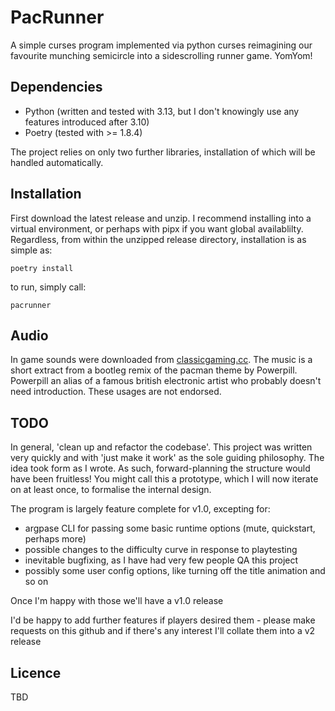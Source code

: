 # PacRunner

A simple curses program implemented via python curses reimagining our favourite munching semicircle into a sidescrolling runner game. YomYom!

## Dependencies

- Python (written and tested with 3.13, but I don't knowingly use any features introduced after 3.10)
- Poetry (tested with >= 1.8.4)

The project relies on only two further libraries, installation of which will be handled automatically.

## Installation

First download the latest release and unzip. I recommend installing into a virtual environment, or perhaps with pipx if you want global availablilty. Regardless, from within the unzipped release directory, installation is as simple as:
```
poetry install
```
to run, simply call:
```
pacrunner
```

## Audio

In game sounds were downloaded from [classicgaming.cc](https://classicgaming.cc/classics/pac-man/sounds). The music is a short extract from a bootleg remix of the pacman theme by Powerpill. Powerpill an alias of a famous british electronic artist who probably doesn't need introduction. These usages are not endorsed.

## TODO

In general, 'clean up and refactor the codebase'. This project was written very quickly and with 'just make it work' as the sole guiding philosophy. The idea took form as I wrote. As such, forward-planning the structure would have been fruitless! You might call this a prototype, which I will now iterate on at least once, to formalise the internal design.

The program is largely feature complete for v1.0, excepting for:
- argpase CLI for passing some basic runtime options (mute, quickstart, perhaps more)
- possible changes to the difficulty curve in response to playtesting
- inevitable bugfixing, as I have had very few people QA this project
- possibly some user config options, like turning off the title animation and so on

Once I'm happy with those we'll have a v1.0 release

I'd be happy to add further features if players desired them - please make requests on this github and if there's any interest I'll collate them into a v2 release

## Licence 

TBD
 
